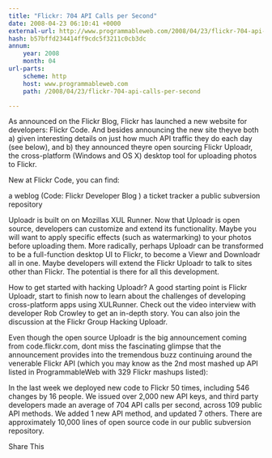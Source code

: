 ```yaml
---
title: "Flickr: 704 API Calls per Second"
date: 2008-04-23 06:10:41 +0000
external-url: http://www.programmableweb.com/2008/04/23/flickr-704-api-calls-per-second
hash: b57bffd234414ff9cdc5f3211c0cb3dc
annum:
    year: 2008
    month: 04
url-parts:
    scheme: http
    host: www.programmableweb.com
    path: /2008/04/23/flickr-704-api-calls-per-second

---
```


As announced on the Flickr Blog, Flickr has launched a new website for developers: Flickr Code. And besides announcing the new site theyve both a) given interesting details on just how much API traffic they do each day (see below), and b) they announced theyre open sourcing Flickr Uploadr, the cross-platform (Windows and OS X) desktop tool for uploading photos to Flickr. 

New at Flickr Code, you can find:


a weblog (Code: Flickr Developer Blog )
a ticket tracker
a public subversion repository

Uploadr is built on on Mozillas XUL Runner. Now that Uploadr is open source, developers can customize and extend its functionality. Maybe you will  want to apply specific effects  (such as watermarking) to your photos before uploading them. More radically, perhaps Uploadr can be transformed to be a full-function desktop UI to Flickr, to become a Viewr and Downloadr all in one. Maybe developers will extend the Flickr Uploadr to talk to sites other than Flickr. The potential is there for all this development.

How to get started with hacking Uploadr? A good starting point is Flickr Uploadr, start to finish now to learn about the challenges of developing cross-platform apps using XULRunner.  Check out the video interview with developer Rob Crowley to get an in-depth story. You can also join the discussion at the Flickr Group Hacking Uploadr.

Even though the open source Uploadr is the big announcement coming from code.flickr.com, dont miss the fascinating glimpse that the  announcement provides into the tremendous buzz  continuing around the venerable Flickr API (which you may know as the 2nd most mashed up API listed in ProgrammableWeb with 329 Flickr mashups listed):

In the last week we deployed new code to Flickr 50 times, including 546 changes by 16 people. We issued over 2,000 new API keys, and third party developers made an average of 704 API calls per second, across 109 public API methods.   We added 1 new API method, and updated 7 others.   There are approximately 10,000 lines of open source code in our public subversion repository.

Share This
